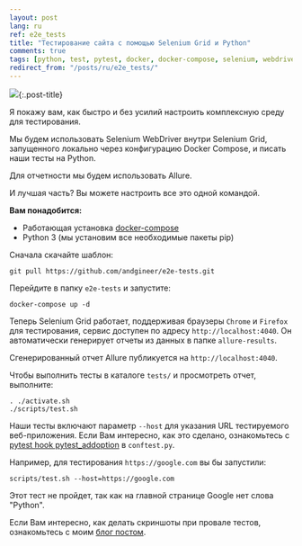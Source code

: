 ```yaml
---
layout: post
lang: ru
ref: e2e_tests
title: "Тестирование сайта с помощью Selenium Grid и Python"
comments: true
tags: [python, test, pytest, docker, docker-compose, selenium, webdriver, allure]
redirect_from: "/posts/ru/e2e_tests/"
---
```

![](/images/allure-report.png){:.post-title}

Я покажу вам, как быстро и без усилий настроить комплексную среду для тестирования.

Мы будем использовать Selenium WebDriver внутри Selenium Grid, запущенного локально через конфигурацию Docker Compose, 
и писать наши тесты на Python.

Для отчетности мы будем использовать Allure.

И лучшая часть? Вы можете настроить все это одной командой.

**Вам понадобится:**
- Работающая установка [docker-compose](https://docs.docker.com/compose/install/)
- Python 3 (мы установим все необходимые пакеты pip)

Сначала скачайте шаблон:

```
git pull https://github.com/andgineer/e2e-tests.git
```

Перейдите в папку `e2e-tests` и запустите:

```
docker-compose up -d
```

Теперь Selenium Grid работает, поддерживая браузеры `Chrome` и `Firefox` для тестирования, сервис доступен по адресу 
`http://localhost:4040`.
Он автоматически генерирует отчеты из данных в папке `allure-results`.

Сгенерированный отчет Allure публикуется на `http://localhost:4040`.

Чтобы выполнить тесты в каталоге `tests/` и просмотреть отчет, выполните:

```
. ./activate.sh
./scripts/test.sh
```

Наши тесты включают параметр `--host` для указания URL тестируемого веб-приложения.
Если Вам интересно, как это сделано, ознакомьтесь с 
[pytest hook pytest_addoption](https://docs.pytest.org/en/latest/how-to/writing_hook_functions.html#using-hooks-in-pytest-addoption) 
в `conftest.py`.

Например, для тестирования `https://google.com` вы бы запустили:

```
scripts/test.sh --host=https://google.com
```

Этот тест не пройдет, так как на главной странице Google нет слова "Python".

Если Вам интересно, как делать скриншоты при провале тестов, ознакомьтесь с моим 
[блог постом](https://sorokin.engineer/posts/ru/pytest_allure_selenium_auto_screenshot.html).
